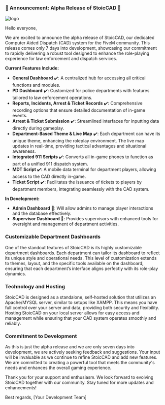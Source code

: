 ### 🚨 Announcement: Alpha Release of StoicCAD 🚨



![logo](https://github.com/TheStoicBear/StoicCAD/assets/112611821/fa4e54af-834a-4589-8b64-c8e2d0e0435a)



Hello everyone,

We are excited to announce the alpha release of StoicCAD, our dedicated Computer Aided Dispatch (CAD) system for the FiveM community. This release comes only 7 days into development, showcasing our commitment to rapidly delivering a robust tool designed to enhance the role-playing experience for law enforcement and dispatch services.

**Current Features Include:**
- **General Dashboard** ✔️: A centralized hub for accessing all critical functions and modules.
- **PD Dashboard** ✔️: Customized for police departments with features tailored to law enforcement operations.
- **Reports, Incidents, Arrest & Ticket Records** ✔️: Comprehensive recording options that ensure detailed documentation of in-game events.
- **Arrest & Ticket Submission** ✔️: Streamlined interfaces for inputting data directly during gameplay.
- **Department-Based Theme & Live Map** ✔️: Each department can have its unique theme, enhancing the roleplay environment. The live map updates in real-time, providing tactical advantages and situational awareness.
- **Integrated 911 Scripts** ✔️: Converts all in-game phones to function as part of a unified 911 dispatch system.
- **MDT Script** ✔️: A mobile data terminal for department players, allowing access to the CAD directly in-game.
- **Ticket Script** ✔️: Facilitates the issuance of tickets to players by department members, integrating seamlessly with the CAD system.

**In Development:**
- **Admin Dashboard** 🚧: Will allow admins to manage player interactions and the database effectively.
- **Supervisor Dashboard** 🚧: Provides supervisors with enhanced tools for oversight and management of department activities.

### Customizable Department Dashboards
One of the standout features of StoicCAD is its highly customizable department dashboards. Each department can tailor its dashboard to reflect its unique style and operational needs. This level of customization extends to themes, layout, and the specific tools available on the dashboard, ensuring that each department’s interface aligns perfectly with its role-play dynamics.

### Technology and Hosting
StoicCAD is designed as a standalone, self-hosted solution that utilizes an Apache/MYSQL server, similar to setups like XAMPP. This means you have full control over your server and data, providing both security and flexibility. Hosting StoicCAD on your local server allows for easy access and management while ensuring that your CAD system operates smoothly and reliably.

### Commitment to Development
As this is just the alpha release and we are only seven days into development, we are actively seeking feedback and suggestions. Your input will be invaluable as we continue to refine StoicCAD and add new features. We are committed to creating a powerful tool that meets the community's needs and enhances the overall gaming experience.

Thank you for your support and enthusiasm. We look forward to evolving StoicCAD together with our community. Stay tuned for more updates and enhancements!

Best regards,
[Your Development Team]
